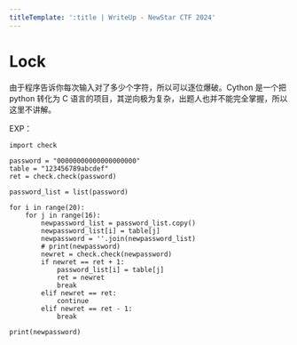 ```yaml
---
titleTemplate: ':title | WriteUp - NewStar CTF 2024'
---
```


# Lock

由于程序告诉你每次输入对了多少个字符，所以可以逐位爆破。Cython 是一个把 python 转化为 C 语言的项目，其逆向极为复杂，出题人也并不能完全掌握，所以这里不讲解。

EXP：

```
import check

password = "00000000000000000000"
table = "123456789abcdef"
ret = check.check(password)

password_list = list(password)

for i in range(20):
    for j in range(16):
        newpassword_list = password_list.copy()
        newpassword_list[i] = table[j]
        newpassword = ''.join(newpassword_list)  
        # print(newpassword)
        newret = check.check(newpassword)
        if newret == ret + 1:
            password_list[i] = table[j]
            ret = newret
            break
        elif newret == ret:
            continue
        elif newret == ret - 1:
            break

print(newpassword)
```